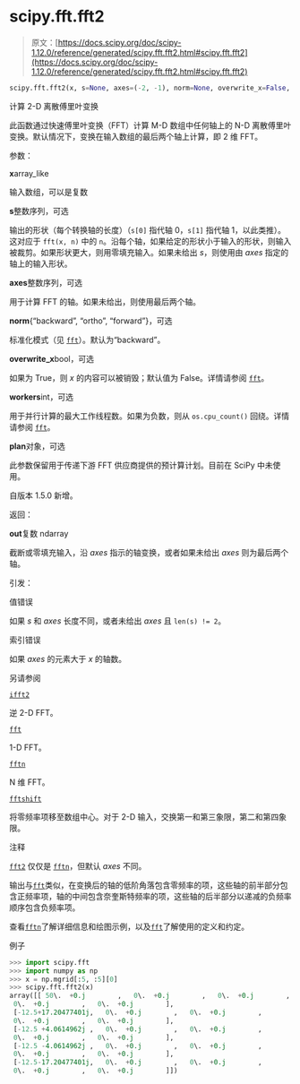 # scipy.fft.fft2

> 原文：[https://docs.scipy.org/doc/scipy-1.12.0/reference/generated/scipy.fft.fft2.html#scipy.fft.fft2](https://docs.scipy.org/doc/scipy-1.12.0/reference/generated/scipy.fft.fft2.html#scipy.fft.fft2)

```py
scipy.fft.fft2(x, s=None, axes=(-2, -1), norm=None, overwrite_x=False, workers=None, *, plan=None)
```

计算 2-D 离散傅里叶变换

此函数通过快速傅里叶变换（FFT）计算 M-D 数组中任何轴上的 N-D 离散傅里叶变换。默认情况下，变换在输入数组的最后两个轴上计算，即 2 维 FFT。

参数：

**x**array_like

输入数组，可以是复数

**s**整数序列，可选

输出的形状（每个转换轴的长度）（`s[0]` 指代轴 0，`s[1]` 指代轴 1，以此类推）。这对应于 `fft(x, n)` 中的 `n`。沿每个轴，如果给定的形状小于输入的形状，则输入被裁剪。如果形状更大，则用零填充输入。如果未给出 *s*，则使用由 *axes* 指定的轴上的输入形状。

**axes**整数序列，可选

用于计算 FFT 的轴。如果未给出，则使用最后两个轴。

**norm**{“backward”, “ortho”, “forward”}，可选

标准化模式（见 [`fft`](https://docs.scipy.org/doc/scipy-1.12.0/reference/generated/scipy.fft.fft.html#scipy.fft.fft "scipy.fft.fft")）。默认为“backward”。

**overwrite_x**bool，可选

如果为 True，则 *x* 的内容可以被销毁；默认值为 False。详情请参阅 [`fft`](https://docs.scipy.org/doc/scipy-1.12.0/reference/generated/scipy.fft.fft.html#scipy.fft.fft "scipy.fft.fft")。

**workers**int，可选

用于并行计算的最大工作线程数。如果为负数，则从 `os.cpu_count()` 回绕。详情请参阅 [`fft`](https://docs.scipy.org/doc/scipy-1.12.0/reference/generated/scipy.fft.fft.html#scipy.fft.fft "scipy.fft.fft")。

**plan**对象，可选

此参数保留用于传递下游 FFT 供应商提供的预计算计划。目前在 SciPy 中未使用。

自版本 1.5.0 新增。

返回：

**out**复数 ndarray

截断或零填充输入，沿 *axes* 指示的轴变换，或者如果未给出 *axes* 则为最后两个轴。

引发：

值错误

如果 *s* 和 *axes* 长度不同，或者未给出 *axes* 且 `len(s) != 2`。

索引错误

如果 *axes* 的元素大于 *x* 的轴数。

另请参阅

[`ifft2`](https://docs.scipy.org/doc/scipy-1.12.0/reference/generated/scipy.fft.ifft2.html#scipy.fft.ifft2 "scipy.fft.ifft2")

逆 2-D FFT。

[`fft`](https://docs.scipy.org/doc/scipy-1.12.0/reference/generated/scipy.fft.fft.html#scipy.fft.fft "scipy.fft.fft")

1-D FFT。

[`fftn`](https://docs.scipy.org/doc/scipy-1.12.0/reference/generated/scipy.fft.fftn.html#scipy.fft.fftn "scipy.fft.fftn")

N 维 FFT。

[`fftshift`](https://docs.scipy.org/doc/scipy-1.12.0/reference/generated/scipy.fft.fftshift.html#scipy.fft.fftshift "scipy.fft.fftshift")

将零频率项移至数组中心。对于 2-D 输入，交换第一和第三象限，第二和第四象限。

注释

[`fft2`](https://docs.scipy.org/doc/scipy-1.12.0/reference/generated/scipy.fft.fft2.html#scipy.fft.fft2 "scipy.fft.fft2") 仅仅是 [`fftn`](https://docs.scipy.org/doc/scipy-1.12.0/reference/generated/scipy.fft.fftn.html#scipy.fft.fftn "scipy.fft.fftn")，但默认 *axes* 不同。

输出与[`fft`](scipy.fft.fft.html#scipy.fft.fft "scipy.fft.fft")类似，在变换后的轴的低阶角落包含零频率的项，这些轴的前半部分包含正频率项，轴的中间包含奈奎斯特频率的项，这些轴的后半部分以递减的负频率顺序包含负频率项。

查看[`fftn`](scipy.fft.fftn.html#scipy.fft.fftn "scipy.fft.fftn")了解详细信息和绘图示例，以及[`fft`](scipy.fft.fft.html#scipy.fft.fft "scipy.fft.fft")了解使用的定义和约定。

例子

```py
>>> import scipy.fft
>>> import numpy as np
>>> x = np.mgrid[:5, :5][0]
>>> scipy.fft.fft2(x)
array([[ 50\.  +0.j        ,   0\.  +0.j        ,   0\.  +0.j        , # may vary
 0\.  +0.j        ,   0\.  +0.j        ],
 [-12.5+17.20477401j,   0\.  +0.j        ,   0\.  +0.j        ,
 0\.  +0.j        ,   0\.  +0.j        ],
 [-12.5 +4.0614962j ,   0\.  +0.j        ,   0\.  +0.j        ,
 0\.  +0.j        ,   0\.  +0.j        ],
 [-12.5 -4.0614962j ,   0\.  +0.j        ,   0\.  +0.j        ,
 0\.  +0.j        ,   0\.  +0.j        ],
 [-12.5-17.20477401j,   0\.  +0.j        ,   0\.  +0.j        ,
 0\.  +0.j        ,   0\.  +0.j        ]]) 
```
